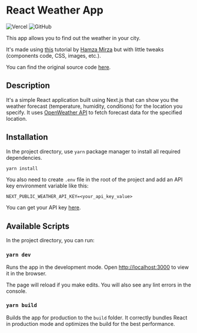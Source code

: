 # React Weather App

![Vercel](https://vercelbadge.vercel.app/api/RouSage/weather-app)
![GitHub](https://img.shields.io/github/license/RouSage/weather-app)

This app allows you to find out the weather in your city.

It's made using [this](https://youtu.be/204C9yNeOYI) tutorial by [Hamza Mirza](https://github.com/hamza-mirza) but with little tweaks (components code, CSS, images, etc.).

You can find the original source code [here](https://github.com/hamza-mirza/react-weather-app).

## Description

It's a simple React application built using Next.js that can show you the weather forecast (temperature, humidity, conditions) for the location you specify. It uses [OpenWeather API](https://openweathermap.org/api) to fetch forecast data for the specified location.

## Installation

In the project directory, use `yarn` package manager to install all required dependencies.

```bash
yarn install
```

You also need to create `.env` file in the root of the project and add an API key environment variable like this:

```env
NEXT_PUBLIC_WEATHER_API_KEY=<your_api_key_value>
```

You can get your API key [here](https://openweathermap.org/api).

## Available Scripts

In the project directory, you can run:

### `yarn dev`

Runs the app in the development mode.
Open [http://localhost:3000](http://localhost:3000) to view it in the browser.

The page will reload if you make edits.
You will also see any lint errors in the console.

### `yarn build`

Builds the app for production to the `build` folder.
It correctly bundles React in production mode and optimizes the build for the best performance.
